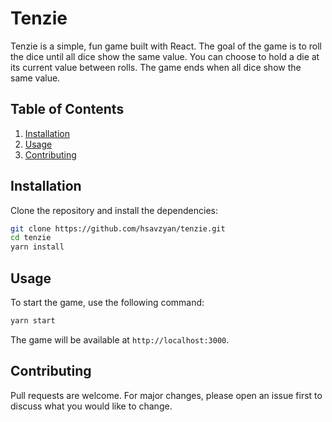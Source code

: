 # Tenzie

Tenzie is a simple, fun game built with React. The goal of the game is to roll the dice until all dice show the same value. You can choose to hold a die at its current value between rolls. The game ends when all dice show the same value.

## Table of Contents

1. [Installation](#installation)
2. [Usage](#usage)
3. [Contributing](#contributing)

## Installation

Clone the repository and install the dependencies:

```bash
git clone https://github.com/hsavzyan/tenzie.git
cd tenzie
yarn install
```

## Usage

To start the game, use the following command:

```bash
yarn start
```

The game will be available at `http://localhost:3000`.

## Contributing

Pull requests are welcome. For major changes, please open an issue first to discuss what you would like to change.
